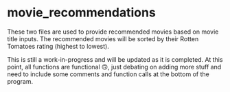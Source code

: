 # movie_recommendations

These two files are used to provide recommended movies based on movie title inputs. The recommended movies will be sorted by their Rotten Tomatoes rating (highest to lowest).

This is still a work-in-progress and will be updated as it is completed. At this point, all functions are functional 🙃, just debating on adding more stuff and need to include some comments and function calls at the bottom of the program.
